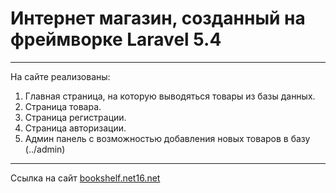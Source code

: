 # Интернет магазин, созданный на фреймворке  Laravel 5.4

***
На сайте реализованы:

1. Главная страница, на которую выводяться товары из базы данных.
2. Страница товара.
3. Страница регистрации.
4. Страница авторизации.
5. Админ панель с возможностью добавления новых товаров в базу (../admin)

***

Ссылка на сайт [bookshelf.net16.net](https://shelf-book.000webhostapp.com/)
